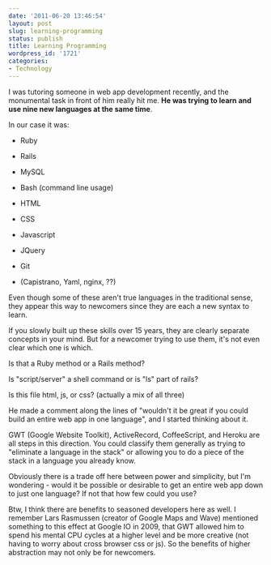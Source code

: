 ```yaml
---
date: '2011-06-20 13:46:54'
layout: post
slug: learning-programming
status: publish
title: Learning Programming
wordpress_id: '1721'
categories:
- Technology
---
```


I was tutoring someone in web app development recently, and the monumental task in front of him really hit me. **He was trying to learn and use nine new languages at the same time**.

In our case it was:



	
  * Ruby

	
  * Rails

	
  * MySQL

	
  * Bash (command line usage)

	
  * HTML

	
  * CSS

	
  * Javascript

	
  * JQuery

	
  * Git

	
  * (Capistrano, Yaml, nginx, ??)


Even though some of these aren't true languages in the traditional sense, they appear this way to newcomers since they are each a new syntax to learn.

If you slowly built up these skills over 15 years, they are clearly separate concepts in your mind. But for a newcomer trying to use them, it's not even clear which one is which.

Is that a Ruby method or a Rails method?

Is "script/server" a shell command or is "ls" part of rails?

Is this file html, js, or css? (actually a mix of all three)

He made a comment along the lines of "wouldn't it be great if you could build an entire web app in one language", and I started thinking about it.

GWT (Google Website Toolkit), ActiveRecord, CoffeeScript, and Heroku are all steps in this direction. You could classify them generally as trying to "eliminate a language in the stack" or allowing you to do a piece of the stack in a language you already know.

Obviously there is a trade off here between power and simplicity, but I'm wondering - would it be possible or desirable to get an entire web app down to just one language? If not that how few could you use?

Btw, I think there are benefits to seasoned developers here as well. I remember Lars Rasmussen (creator of Google Maps and Wave) mentioned something to this effect at Google IO in 2009, that GWT allowed him to spend his mental CPU cycles at a higher level and be more creative (not having to worry about cross browser css or js). So the benefits of higher abstraction may not only be for newcomers.

